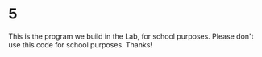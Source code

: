 # 5
This is the program we build in the Lab, for school purposes. Please don't use this code for school purposes. Thanks!
